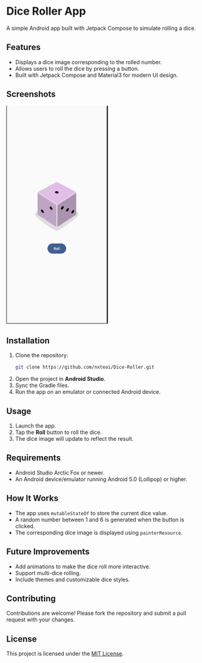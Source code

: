 
# Dice Roller App

A simple Android app built with Jetpack Compose to simulate rolling a dice.

## Features

- Displays a dice image corresponding to the rolled number.
- Allows users to roll the dice by pressing a button.
- Built with Jetpack Compose and Material3 for modern UI design.

## Screenshots

![Screenshot](app/src/main/Screenshot%202024-12-28%20041302.png)

## Installation

1. Clone the repository:
   ```bash
   git clone https://github.com/nxteai/Dice-Roller.git
   ```
2. Open the project in **Android Studio**.
3. Sync the Gradle files.
4. Run the app on an emulator or connected Android device.

## Usage

1. Launch the app.
2. Tap the **Roll** button to roll the dice.
3. The dice image will update to reflect the result.

## Requirements

- Android Studio Arctic Fox or newer.
- An Android device/emulator running Android 5.0 (Lollipop) or higher.

## How It Works

- The app uses `mutableStateOf` to store the current dice value.
- A random number between 1 and 6 is generated when the button is clicked.
- The corresponding dice image is displayed using `painterResource`.

## Future Improvements

- Add animations to make the dice roll more interactive.
- Support multi-dice rolling.
- Include themes and customizable dice styles.

## Contributing

Contributions are welcome! Please fork the repository and submit a pull request with your changes.

## License

This project is licensed under the [MIT License](LICENSE).
